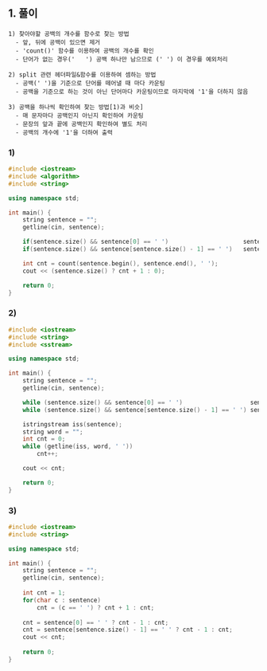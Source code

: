   ## 1. 풀이 
    1) 찾아야할 공백의 개수를 함수로 찾는 방법
      - 앞, 뒤에 공백이 있으면 제거
      - 'count()' 함수를 이용하여 공백의 개수를 확인
      - 단어가 없는 경우('   ') 공백 하나만 남으므로 (' ') 이 경우를 예외처리
      
    2) split 관련 헤더파일&함수를 이용하여 셈하는 방법
      - 공백(' ')을 기준으로 단어를 떼어낼 때 마다 카운팅
      - 공백을 기준으로 하는 것이 아닌 단어마다 카운팅이므로 마지막에 '1'을 더하지 않음
      
    3) 공백을 하나씩 확인하여 찾는 방법[1)과 비슷]
      - 매 문자마다 공백인지 아닌지 확인하여 카운팅
      - 문장의 앞과 끝에 공백인지 확인하여 별도 처리
      - 공백의 개수에 '1'을 더하여 출력
        
### 1)
```c++
#include <iostream>
#include <algorithm>
#include <string>

using namespace std;

int main() {
	string sentence = "";
	getline(cin, sentence);

    if(sentence.size() && sentence[0] == ' ')                     sentence.erase(sentence.begin(), sentence.begin() + 1);
    if(sentence.size() && sentence[sentence.size() - 1] == ' ')   sentence.erase(sentence.end() - 1, sentence.end());

	int cnt = count(sentence.begin(), sentence.end(), ' ');
	cout << (sentence.size() ? cnt + 1 : 0);

	return 0;
}
```

### 2)
```c++
#include <iostream>
#include <string>
#include <sstream>

using namespace std;

int main() {
	string sentence = "";
	getline(cin, sentence);

	while (sentence.size() && sentence[0] == ' ')                   sentence.erase(sentence.begin(), sentence.begin() + 1);
	while (sentence.size() && sentence[sentence.size() - 1] == ' ') sentence.erase(sentence.end() - 1, sentence.end());

	istringstream iss(sentence);
	string word = "";
	int cnt = 0;
	while (getline(iss, word, ' '))
		cnt++;	

	cout << cnt;

	return 0;
}
```

### 3)
```c++
#include <iostream>
#include <string>

using namespace std;

int main() {
	string sentence = "";
	getline(cin, sentence);
    
    int cnt = 1;
    for(char c : sentence)
        cnt = (c == ' ') ? cnt + 1 : cnt;
    
    cnt = sentence[0] == ' ' ? cnt - 1 : cnt;
    cnt = sentence[sentence.size() - 1] == ' ' ? cnt - 1 : cnt;    
    cout << cnt;
    
    return 0;
}
```
